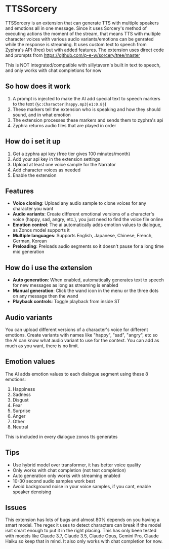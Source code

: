 # TTSSorcery

TTSSorcery is an extension that can generate TTS with multiple speakers and emotions all in one message. Since it uses Sorcery's method of executing actions the moment of the stream, that means TTS with multiple character voices with various audio variants/emotions can be genrated while the response is streaming. It uses custom text to speech from Zyphra's API (free) but with added features. The extension uses direct code and prompts from https://github.com/p-e-w/sorcery/tree/master

This is NOT integrated/compatible with sillytavern's built in text to speech, and only works with chat completions for now

## So how does it work

1. A prompt is injected to make the AI add special text to speech markers to the text (`§c:Character|happy.mp3|e1:0.8§`) 
2. These markers tell the extension who is speaking and how they should sound, and in what emotion
3. The extension processes these markers and sends them to zyphra's api
4. Zyphra returns audio files that are played in order

## How do i set it up

1. Get a zyphra api key (free tier gives 100 minutes/month)
2. Add your api key in the extension settings
3. Upload at least one voice sample for the Narrator
4. Add character voices as needed
5. Enable the extension

## Features

- **Voice cloning**: Upload any audio sample to clone voices for any character you want
- **Audio variants**: Create different emotional versions of a character's voice (happy, sad, angry, etc.), you just need to find the voice file online
- **Emotion control**: The ai automatically adds emotion values to dialogue, as Zonos model supports it
- **Multiple languages**: Supports English, Japanese, Chinese, French, German, Korean
- **Preloading**: Preloads audio segments so it doesn't pause for a long time mid generation

## How do i use the extension

- **Auto generation**: When enabled, automatically generates text to speech for new messages as long as streaming is enabled
- **Manual generation**: Click the wand icon in the menu or the three dots on any message then the wand
- **Playback controls**: Toggle playback from inside ST

## Audio variants

You can upload different versions of a character's voice for different emotions. Create variants with names like "happy", "sad", "angry", etc so the AI can know what audio variant to use for the context. You can add as much as you want, there is no limit.

## Emotion values

The AI adds emotion values to each dialogue segment using these 8 emotions:
1. Happiness
2. Sadness
3. Disgust
4. Fear
5. Surprise
6. Anger
7. Other
8. Neutral

This is included in every dialogue zonos tts generates

## Tips

- Use hybrid model over transformer, it has better voice quality
- Only works with chat completion (not text completion)
- Auto generation only works with streaming enabled
- 10-30 second audio samples work best
- Avoid background noise in your voice samples, if you cant, enable speaker denoising

## Issues

This extension has lots of bugs and almost 80% depends on you having a smart model. The regex it uses to detect characters can break if the model isnt smart enough to put it in the right placing. This has only been tested with models like Claude 3.7, Claude 3.5, Claude Opus, Gemini Pro, Claude Haiku so keep that in mind. It also only works with chat completion for now.